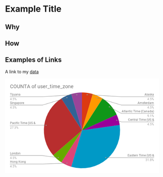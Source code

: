 # Example Title

## Why

## How

## Examples of Links

A link to my [data](https://github.com/heavensgardener/datastory/blob/master/data/tweets.csv)

![chart](https://github.com/heavensgardener/datastory/blob/master/images/chart.png)

